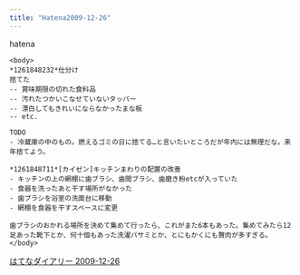 ```yaml
---
title: "Hatena2009-12-26"
---
```


hatena

```
<body>
*1261848232*仕分け
捨てた
-- 賞味期限の切れた食料品
-- 汚れたつかいこなせていないタッパー
-- 漂白してもきれいにならなかったまな板
-- etc.

TODO
- 冷蔵庫の中のもの。燃えるゴミの日に捨てる…と言いたいところだが年内には無理だな。来年捨てよう。

*1261848711*[カイゼン]キッチンまわりの配置の改善
- キッチンの上の網棚に歯ブラシ、歯間ブラシ、歯磨き粉etcが入っていた
- 食器を洗ったあと干す場所がなかった
- 歯ブラシを浴室の洗面台に移動
- 網棚を食器を干すスペースに変更

歯ブラシのおかれる場所を決めて集めて行ったら、これがまた6本もあった。集めてみたら12足あった靴下とか、何十個もあった洗濯バサミとか、とにもかくにも贅肉が多すぎる。
</body>
```


[はてなダイアリー 2009-12-26](https://nishiohirokazu.hatenadiary.org/archive/2009/12/26)